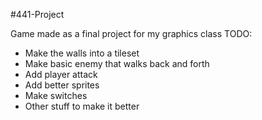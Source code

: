 #441-Project

Game made as a final project for my graphics class
TODO:
* Make the walls into a tileset
* Make basic enemy that walks back and forth
* Add player attack
* Add better sprites
* Make switches
* Other stuff to make it better